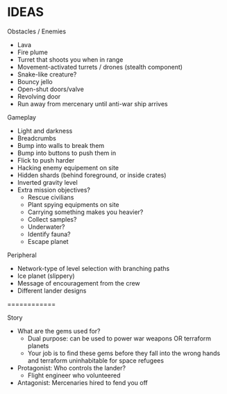 # IDEAS

Obstacles / Enemies
- Lava
- Fire plume
- Turret that shoots you when in range
- Movement-activated turrets / drones (stealth component)
- Snake-like creature?
- Bouncy jello
- Open-shut doors/valve
- Revolving door
- Run away from mercenary until anti-war ship arrives

Gameplay
- Light and darkness
- Breadcrumbs
- Bump into walls to break them
- Bump into buttons to push them in
- Flick to push harder
- Hacking enemy equipement on site
- Hidden shards (behind foreground, or inside crates)
- Inverted gravity level
- Extra mission objectives?
    - Rescue civilians
    - Plant spying equipments on site
    - Carrying something makes you heavier?
    - Collect samples?
    - Underwater?
    - Identify fauna?
    - Escape planet

Peripheral
- Network-type of level selection with branching paths
- Ice planet (slippery)
- Message of encouragement from the crew
- Different lander designs

============

Story

- What are the gems used for?
    - Dual purpose: can be used to power war weapons OR terraform planets
    - Your job is to find these gems before they fall into the wrong hands and terraform uninhabitable for space refugees
- Protagonist: Who controls the lander?
    - Flight engineer who volunteered
- Antagonist: Mercenaries hired to fend you off
